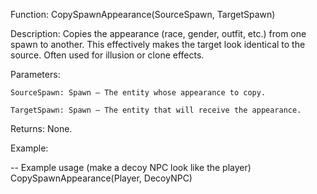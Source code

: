 Function: CopySpawnAppearance(SourceSpawn, TargetSpawn)

Description: Copies the appearance (race, gender, outfit, etc.) from one spawn to another. This effectively makes the target look identical to the source. Often used for illusion or clone effects.

Parameters:

    SourceSpawn: Spawn – The entity whose appearance to copy.

    TargetSpawn: Spawn – The entity that will receive the appearance.

Returns: None.

Example:

-- Example usage (make a decoy NPC look like the player)
CopySpawnAppearance(Player, DecoyNPC)